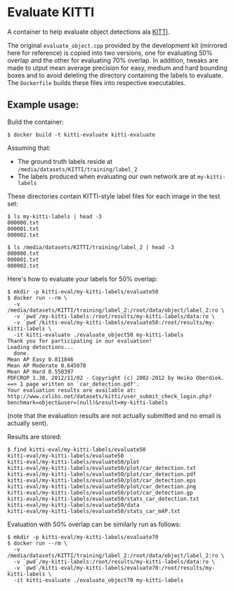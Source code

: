 # Evaluate KITTI

A container to help evaluate object detections ala
[KITTI](http://www.cvlibs.net/datasets/kitti/eval_object.php).

The original `evaluate_object.cpp` provided by the development kit (mirrored here for reference) is copied into
two versions, one for evaluating 50% overlap and the other for evaluating 70% overlap. In addition, tweaks are made
to utput mean average precision for easy, medium and hard bounding boxes and to avoid deleting
the directory containing the labels to evaluate. The `Dockerfile` builds these files into respective executables.

## Example usage:

Build the container:

```
$ docker build -t kitti-evaluate kitti-evaluate
```

Assuming that:

- The ground truth labels reside at `/media/datasets/KITTI/training/label_2`
- The labels produced when evaluating our own network are at `my-kitti-labels`

These directories contain KITTI-style label files for each image in the test set:

```
$ ls my-kitti-labels | head -3
000000.txt
000001.txt
000002.txt
```

```
$ ls /media/datasets/KITTI/training/label_2 | head -3
000000.txt
000001.txt
000002.txt
```

Here's how to evaluate your labels for 50% overlap:

```
$ mkdir -p kitti-eval/my-kitti-labels/evaluate50
$ docker run --rm \
  -v /media/datasets/KITTI/training/label_2:/root/data/object/label_2:ro \
  -v `pwd`/my-kitti-labels:/root/results/my-kitti-labels/data:ro \
  -v `pwd`/kitti-eval/my-kitti-labels/evaluate50:/root/results/my-kitti-labels \
  -it kitti-evaluate ./evaluate_object50 my-kitti-labels
Thank you for participating in our evaluation!
Loading detections...
  done.
Mean AP Easy 0.811846
Mean AP Moderate 0.645078
Mean AP Hard 0.550397
PDFCROP 1.38, 2012/11/02 - Copyright (c) 2002-2012 by Heiko Oberdiek.
==> 1 page written on `car_detection.pdf'.
Your evaluation results are available at:
http://www.cvlibs.net/datasets/kitti/user_submit_check_login.php?benchmark=object&user=(null)&result=my-kitti-labels
```

(note that the evaluation results are not actually submitted and no email is actually sent).

Results are stored:

```
$ find kitti-eval/my-kitti-labels/evaluate50
kitti-eval/my-kitti-labels/evaluate50
kitti-eval/my-kitti-labels/evaluate50/plot
kitti-eval/my-kitti-labels/evaluate50/plot/car_detection.txt
kitti-eval/my-kitti-labels/evaluate50/plot/car_detection.pdf
kitti-eval/my-kitti-labels/evaluate50/plot/car_detection.eps
kitti-eval/my-kitti-labels/evaluate50/plot/car_detection.png
kitti-eval/my-kitti-labels/evaluate50/plot/car_detection.gp
kitti-eval/my-kitti-labels/evaluate50/stats_car_detection.txt
kitti-eval/my-kitti-labels/evaluate50/data
kitti-eval/my-kitti-labels/evaluate50/stats_car_mAP.txt
```

Evaluation with 50% overlap can be similarly run as follows:

```
$ mkdir -p kitti-eval/my-kitti-labels/evaluate70
$ docker run --rm \
  -v /media/datasets/KITTI/training/label_2:/root/data/object/label_2:ro \
  -v `pwd`/my-kitti-labels:/root/results/my-kitti-labels/data:ro \
  -v `pwd`/kitti-eval/my-kitti-labels/evaluate70:/root/results/my-kitti-labels \
  -it kitti-evaluate ./evaluate_object70 my-kitti-labels
```